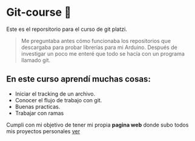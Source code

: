 # Git-course 📁

Este es el reporsitorio para el curso de git platzi.

> Me preguntaba antes cómo funcionaba los repositorios que descargaba para probar librerías para mi Arduino. Después de investigar un poco me enteré que todo se hacía con un programa llamado git.

## En este curso aprendí muchas cosas:

- Iniciar el tracking de un archivo.
- Conocer el flujo de trabajo con git.
- Buenas practicas.
- Trabajar con ramas

Cumpli con mi objetivo de tener mi propia **pagina web** donde subo todos mis proyectos personales [ver](https://daessar.com)
